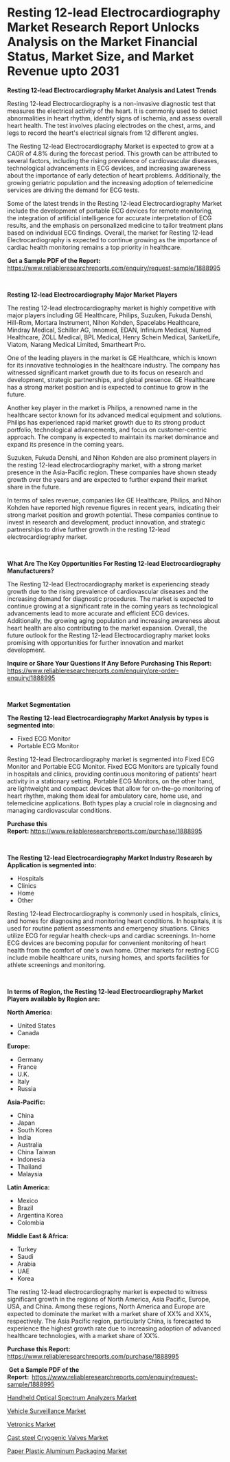 <p><h1>Resting 12-lead Electrocardiography Market Research Report Unlocks Analysis on the Market Financial Status, Market Size, and Market Revenue upto 2031</h1></p><p><strong>Resting 12-lead Electrocardiography Market Analysis and Latest Trends</strong></p>
<p><p>Resting 12-lead Electrocardiography is a non-invasive diagnostic test that measures the electrical activity of the heart. It is commonly used to detect abnormalities in heart rhythm, identify signs of ischemia, and assess overall heart health. The test involves placing electrodes on the chest, arms, and legs to record the heart's electrical signals from 12 different angles.</p><p>The Resting 12-lead Electrocardiography Market is expected to grow at a CAGR of 4.8% during the forecast period. This growth can be attributed to several factors, including the rising prevalence of cardiovascular diseases, technological advancements in ECG devices, and increasing awareness about the importance of early detection of heart problems. Additionally, the growing geriatric population and the increasing adoption of telemedicine services are driving the demand for ECG tests.</p><p>Some of the latest trends in the Resting 12-lead Electrocardiography Market include the development of portable ECG devices for remote monitoring, the integration of artificial intelligence for accurate interpretation of ECG results, and the emphasis on personalized medicine to tailor treatment plans based on individual ECG findings. Overall, the market for Resting 12-lead Electrocardiography is expected to continue growing as the importance of cardiac health monitoring remains a top priority in healthcare.</p></p>
<p><strong>Get a Sample PDF of the Report:&nbsp;</strong> <a href="https://www.reliableresearchreports.com/enquiry/request-sample/1888995">https://www.reliableresearchreports.com/enquiry/request-sample/1888995</a></p>
<p>&nbsp;</p>
<p><strong>Resting 12-lead Electrocardiography Major Market Players</strong></p>
<p><p>The resting 12-lead electrocardiography market is highly competitive with major players including GE Healthcare, Philips, Suzuken, Fukuda Denshi, Hill-Rom, Mortara Instrument, Nihon Kohden, Spacelabs Healthcare, Mindray Medical, Schiller AG, Innomed, EDAN, Infinium Medical, Numed Healthcare, ZOLL Medical, BPL Medical, Henry Schein Medical, SanketLife, Viatom, Narang Medical Limited, Smartheart Pro.</p><p>One of the leading players in the market is GE Healthcare, which is known for its innovative technologies in the healthcare industry. The company has witnessed significant market growth due to its focus on research and development, strategic partnerships, and global presence. GE Healthcare has a strong market position and is expected to continue to grow in the future.</p><p>Another key player in the market is Philips, a renowned name in the healthcare sector known for its advanced medical equipment and solutions. Philips has experienced rapid market growth due to its strong product portfolio, technological advancements, and focus on customer-centric approach. The company is expected to maintain its market dominance and expand its presence in the coming years.</p><p>Suzuken, Fukuda Denshi, and Nihon Kohden are also prominent players in the resting 12-lead electrocardiography market, with a strong market presence in the Asia-Pacific region. These companies have shown steady growth over the years and are expected to further expand their market share in the future.</p><p>In terms of sales revenue, companies like GE Healthcare, Philips, and Nihon Kohden have reported high revenue figures in recent years, indicating their strong market position and growth potential. These companies continue to invest in research and development, product innovation, and strategic partnerships to drive further growth in the resting 12-lead electrocardiography market.</p></p>
<p>&nbsp;</p>
<p><strong>What Are The Key Opportunities For Resting 12-lead Electrocardiography Manufacturers?</strong></p>
<p><p>The Resting 12-lead Electrocardiography market is experiencing steady growth due to the rising prevalence of cardiovascular diseases and the increasing demand for diagnostic procedures. The market is expected to continue growing at a significant rate in the coming years as technological advancements lead to more accurate and efficient ECG devices. Additionally, the growing aging population and increasing awareness about heart health are also contributing to the market expansion. Overall, the future outlook for the Resting 12-lead Electrocardiography market looks promising with opportunities for further innovation and market development.</p></p>
<p><strong>Inquire or Share Your Questions If Any Before Purchasing This Report:</strong> <a href="https://www.reliableresearchreports.com/enquiry/pre-order-enquiry/1888995">https://www.reliableresearchreports.com/enquiry/pre-order-enquiry/1888995</a></p>
<p>&nbsp;</p>
<p><strong>Market Segmentation</strong></p>
<p><strong>The Resting 12-lead Electrocardiography Market Analysis by types is segmented into:</strong></p>
<p><ul><li>Fixed ECG Monitor</li><li>Portable ECG Monitor</li></ul></p>
<p><p>Resting 12-lead Electrocardiography market is segmented into Fixed ECG Monitor and Portable ECG Monitor. Fixed ECG Monitors are typically found in hospitals and clinics, providing continuous monitoring of patients' heart activity in a stationary setting. Portable ECG Monitors, on the other hand, are lightweight and compact devices that allow for on-the-go monitoring of heart rhythm, making them ideal for ambulatory care, home use, and telemedicine applications. Both types play a crucial role in diagnosing and managing cardiovascular conditions.</p></p>
<p><strong>Purchase this Report:&nbsp;</strong><a href="https://www.reliableresearchreports.com/purchase/1888995">https://www.reliableresearchreports.com/purchase/1888995</a></p>
<p>&nbsp;</p>
<p><strong>The Resting 12-lead Electrocardiography Market Industry Research by Application is segmented into:</strong></p>
<p><ul><li>Hospitals</li><li>Clinics</li><li>Home</li><li>Other</li></ul></p>
<p><p>Resting 12-lead Electrocardiography is commonly used in hospitals, clinics, and homes for diagnosing and monitoring heart conditions. In hospitals, it is used for routine patient assessments and emergency situations. Clinics utilize ECG for regular health check-ups and cardiac screenings. In-home ECG devices are becoming popular for convenient monitoring of heart health from the comfort of one's own home. Other markets for resting ECG include mobile healthcare units, nursing homes, and sports facilities for athlete screenings and monitoring.</p></p>
<p>&nbsp;</p>
<p><strong>In terms of Region, the Resting 12-lead Electrocardiography Market Players available by Region are:</strong></p>
<p>
    <p> <strong> North America: </strong>
        <ul>
            <li>United States</li>
            <li>Canada</li>
        </ul>
        </p> 
    <p> <strong> Europe: </strong>
        <ul>
            <li>Germany</li>
            <li>France</li>
            <li>U.K.</li>
            <li>Italy</li>
            <li>Russia</li>
        </ul>
        </p> 
    <p> <strong> Asia-Pacific: </strong>
        <ul>
            <li>China</li>
            <li>Japan</li>
            <li>South Korea</li>
            <li>India</li>
            <li>Australia</li>
            <li>China Taiwan</li>
            <li>Indonesia</li>
            <li>Thailand</li>
            <li>Malaysia</li>
        </ul>
        </p> 
    <p> <strong> Latin America: </strong>
        <ul>
            <li>Mexico</li>
            <li>Brazil</li>
            <li>Argentina Korea</li>
            <li>Colombia</li>
        </ul>
        </p> 
    <p> <strong> Middle East & Africa: </strong>
        <ul>
            <li>Turkey</li>
            <li>Saudi</li>
            <li>Arabia</li>
            <li>UAE</li>
            <li>Korea</li>
        </ul>
    </p>
    </p>
<p><p>The resting 12-lead electrocardiography market is expected to witness significant growth in the regions of North America, Asia Pacific, Europe, USA, and China. Among these regions, North America and Europe are expected to dominate the market with a market share of XX% and XX%, respectively. The Asia Pacific region, particularly China, is forecasted to experience the highest growth rate due to increasing adoption of advanced healthcare technologies, with a market share of XX%.</p></p>
<p><strong>Purchase this Report: </strong><a href="https://www.reliableresearchreports.com/purchase/1888995">https://www.reliableresearchreports.com/purchase/1888995</a></p>
<p>&nbsp;<strong>Get a Sample PDF of the Report:&nbsp;&nbsp;</strong><a href="https://www.reliableresearchreports.com/enquiry/request-sample/1888995">https://www.reliableresearchreports.com/enquiry/request-sample/1888995</a></p>
<p><strong></strong></p>
<p><p><a href="https://github.com/nicoletavirag/Market-Research-Report-List-2/blob/main/handheld-optical-spectrum-analyzers-market.md">Handheld Optical Spectrum Analyzers Market</a></p><p><a href="https://view.publitas.com/reportprime-1/vehicle-surveillance-market-size-growth-and-forecast-from-2024-2031/">Vehicle Surveillance Market</a></p><p><a href="https://view.publitas.com/reportprime-1/vetronics-market-research-report-forecasted-for-period-from-2024-2031-by-market-type-market-application-and-region/">Vetronics Market</a></p><p><a href="https://github.com/mauripalmi/Market-Research-Report-List-2/blob/main/cast-steel-cryogenic-valves-market.md">Cast steel Cryogenic Valves Market</a></p><p><a href="https://summer-dogwood-3e9.notion.site/Paper-Plastic-Aluminum-Packaging-Market-Research-Report-Unlocks-Analysis-on-the-Market-Financial-Sta-f40b51d19aa147b89ee20054ecfb75fb">Paper Plastic Aluminum Packaging Market</a></p></p>